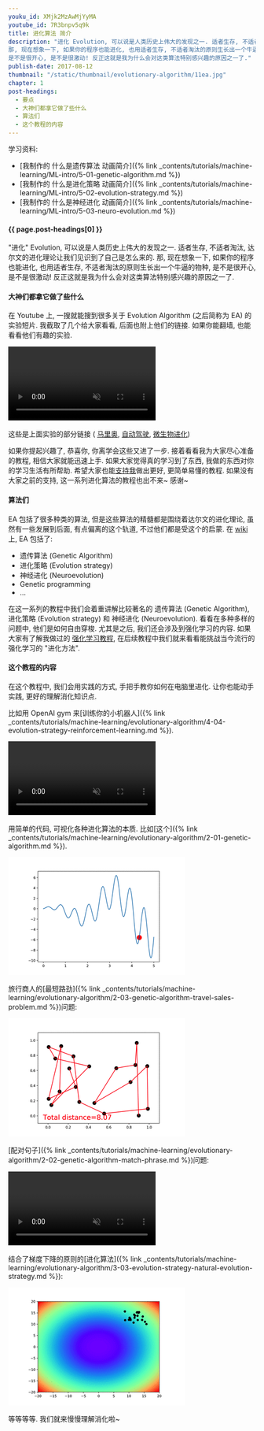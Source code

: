 ```yaml
---
youku_id: XMjk2MzAwMjYyMA
youtube_id: 7R3bnpv5q9k
title: 进化算法 简介
description: "进化 Evolution, 可以说是人类历史上伟大的发现之一. 适者生存, 不适者淘汰, 达尔文的进化理论让我们见识到了自己是怎么来的.
那, 现在想象一下, 如果你的程序也能进化, 也用适者生存, 不适者淘汰的原则生长出一个牛逼的物种,
是不是很开心, 是不是很激动! 反正这就是我为什么会对这类算法特别感兴趣的原因之一了."
publish-date: 2017-08-12
thumbnail: "/static/thumbnail/evolutionary-algorithm/11ea.jpg"
chapter: 1
post-headings:
  - 要点
  - 大神们都拿它做了些什么
  - 算法们
  - 这个教程的内容
---
```



学习资料:

* [我制作的 什么是遗传算法 动画简介]({% link _contents/tutorials/machine-learning/ML-intro/5-01-genetic-algorithm.md %})
* [我制作的 什么是进化策略 动画简介]({% link _contents/tutorials/machine-learning/ML-intro/5-02-evolution-strategy.md %})
* [我制作的 什么是神经进化 动画简介]({% link _contents/tutorials/machine-learning/ML-intro/5-03-neuro-evolution.md %})

<h4 class="tut-h4-pad" id="{{ page.post-headings[0] }}">{{ page.post-headings[0] }}</h4>


"进化" Evolution, 可以说是人类历史上伟大的发现之一. 适者生存, 不适者淘汰, 达尔文的进化理论让我们见识到了自己是怎么来的.
那, 现在想象一下, 如果你的程序也能进化, 也用适者生存, 不适者淘汰的原则生长出一个牛逼的物种,
是不是很开心, 是不是很激动! 反正这就是我为什么会对这类算法特别感兴趣的原因之一了.


<h4 class="tut-h4-pad" id="examples">大神们都拿它做了些什么</h4>

在 Youtube 上, 一搜就能搜到很多关于 Evolution Algorithm (之后简称为 EA) 的实验短片.
我截取了几个给大家看看, 后面也附上他们的链接. 如果你能翻墙, 也能看看他们有趣的实验.

<video class="tut-content-video" controls loop autoplay muted>
  <source src="/static/results/evolutionary-algorithm/4-1-0.mp4" type="video/mp4">
  Your browser does not support HTML5 video.
</video>

这些是上面实验的部分链接 ( [马里奥](https://www.youtube.com/watch?v=qv6UVOQ0F44), [自动驾驶](https://www.youtube.com/watch?v=5lJuEW-5vr8&t=109s),
 [微生物进化](https://www.youtube.com/watch?v=2kupe2ZKK58))

如果你提起兴趣了, 恭喜你, 你离学会这些又进了一步. 接着看看我为大家尽心准备的教程,
相信大家就能迅速上手. 如果大家觉得真的学习到了东西, 我做的东西对你的学习生活有所帮助.
希望大家也能[支持我](https://morvanzhou.github.io/support/)做出更好, 更简单易懂的教程.
如果没有大家之前的支持, 这一系列进化算法的教程也出不来~ 感谢~

<h4 class="tut-h4-pad" id="algorithms">算法们</h4>

EA 包括了很多种类的算法, 但是这些算法的精髓都是围绕着达尔文的进化理论, 虽然有一些发展到后面, 有点偏离的这个轨道, 不过他们都是受这个的启蒙.
在 [wiki](https://en.wikipedia.org/wiki/Evolutionary_algorithm)上, EA 包括了:

* 遗传算法 (Genetic Algorithm)
* 进化策略 (Evolution strategy)
* 神经进化 (Neuroevolution)
* Genetic programming
* ...

在这一系列的教程中我们会着重讲解比较著名的 遗传算法 (Genetic Algorithm), 进化策略 (Evolution strategy) 和
神经进化 (Neuroevolution). 看看在多种多样的问题中, 他们是如何自由穿梭.
尤其是之后, 我们还会涉及到强化学习的内容. 如果大家有了解我做过的 [强化学习教程](https://morvanzhou.github.io/tutorials/machine-learning/reinforcement-learning/),
在后续教程中我们就来看看能挑战当今流行的强化学习的 "进化方法".

<h4 class="tut-h4-pad" id="tutorial">这个教程的内容</h4>

在这个教程中, 我们会用实践的方式, 手把手教你如何在电脑里进化. 让你也能动手实践, 更好的理解消化知识点.

比如用 OpenAI gym 来[训练你的小机器人]({% link _contents/tutorials/machine-learning/evolutionary-algorithm/4-04-evolution-strategy-reinforcement-learning.md %}).

<video class="tut-content-video" controls loop autoplay muted>
  <source src="/static/results/evolutionary-algorithm/4-4-0.mp4" type="video/mp4">
  Your browser does not support HTML5 video.
</video>

用简单的代码, 可视化各种进化算法的本质. 比如[这个]({% link _contents/tutorials/machine-learning/evolutionary-algorithm/2-01-genetic-algorithm.md %}).

<img class="course-image" src="/static/results/evolutionary-algorithm/2-1-0.gif">

旅行商人的[最短路劲]({% link _contents/tutorials/machine-learning/evolutionary-algorithm/2-03-genetic-algorithm-travel-sales-problem.md %})问题:

<img class="course-image" src="/static/results/evolutionary-algorithm/2-3-0.gif">

[配对句子]({% link _contents/tutorials/machine-learning/evolutionary-algorithm/2-02-genetic-algorithm-match-phrase.md %})问题:

<video class="tut-content-video" controls loop autoplay muted>
  <source src="/static/results/evolutionary-algorithm/2-2-0.mp4" type="video/mp4">
  Your browser does not support HTML5 video.
</video>

结合了梯度下降的原则的[进化算法]({% link _contents/tutorials/machine-learning/evolutionary-algorithm/3-03-evolution-strategy-natural-evolution-strategy.md %}):

<img class="course-image" src="/static/results/evolutionary-algorithm/3-3-0.gif">

等等等等. 我们就来慢慢理解消化啦~